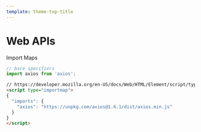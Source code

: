 ```yaml
---
template: theme-top-title
---
```


# Web APIs

Import Maps

```js
// bare specifiers
import axios from 'axios';
```

```html
// https://developer.mozilla.org/en-US/docs/Web/HTML/Element/script/type/importmap
<script type="importmap">
{
  "imports": {
    "axios": "https://unpkg.com/axios@1.6.1/dist/axios.min.js"
  }
}
</script>
```